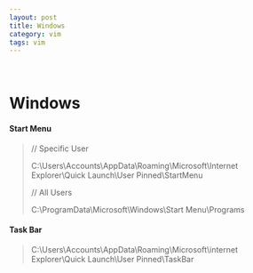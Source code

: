 ```yaml
---
layout: post
title: Windows
category: vim
tags: vim
---
```


&nbsp;

# Windows

#### Start Menu

> // Specific User
>
> C:\Users\Accounts\AppData\Roaming\Microsoft\Internet Explorer\Quick Launch\User Pinned\StartMenu
>
> // All Users
>
> C:\ProgramData\Microsoft\Windows\Start Menu\Programs

#### Task Bar

> C:\Users\Accounts\AppData\Roaming\Microsoft\internet Explorer\Quick Launch\User Pinned\TaskBar

